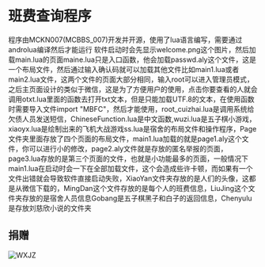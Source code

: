 # 班费查询程序
程序由MCKN007(MCBBS_007)开发并开源，使用了lua语言编写，需要通过androlua编译然后才能运行
软件启动时会先显示welcome.png这个图片，然后加载main.lua的页面maine.lua只是入口函数，他会加载passwd.aly这个文件，这是一个布局文件，然后通过输入确认码就可以加载其他文件比如main1.lua或者main2.lua文件，这两个文件的页面大部分相同，输入root可以进入管理员模式，之后主页面设计的类似于微信，这是为了方便用户的使用，点击你要查看的人就会调用otxt.lua里面的函数去打开txt文本，但是只能加载UTF.8的文本，在使用函数时需要导入文件import "MBFC"，然后才能使用，root_cuizhai.lua是调用系统给欠债人员发送短信，ChineseFunction.lua是中文函数,wuzi.lua是五子棋小游戏，xiaoyx.lua是绘制出来的飞机大战游戏ss.lua是宿舍的布局文件和操作程序，Page文件夹里面存放了四个页面的布局文件，main1.lua加载的就是page1.aly这个文件，你可以进行小的修改，page2.aly文件就是存放的匿名举报的页面，page3.lua存放的是第三个页面的文件，也就是小功能最多的页面，一般情况下main1.lua在启动时会一下在全部加载文件，这个会造成些许卡顿，而如果有一个文件出错就会导致软件直接启动失败，XiaoYan文件夹存放的是人们的头像，这都是从微信下载的，MingDan这个文件存放的是每个人的班费信息，LiuJing这个文件夹存放的是宿舍人员信息Gobang是五子棋黑子和白子的返回信息，Chenyulu是存放刘慈欣小说的文件夹
## 捐赠
![WXJZ](https://user-images.githubusercontent.com/88782291/210489221-7b7c9592-68e9-43c7-93b4-62280cc3266b.jpg)

